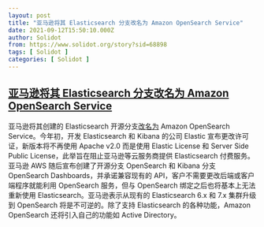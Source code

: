 ```yaml
---
layout: post
title: "亚马逊将其 Elasticsearch 分支改名为 Amazon OpenSearch Service"
date: 2021-09-12T15:50:10.000Z
author: Solidot
from: https://www.solidot.org/story?sid=68898
tags: [ Solidot ]
categories: [ Solidot ]
---
```

<!--1631461810000-->
[亚马逊将其 Elasticsearch 分支改名为 Amazon OpenSearch Service](https://www.solidot.org/story?sid=68898)
------

<div>
亚马逊将其创建的 Elasticsearch 开源分支<a href="https://www.theregister.com/2021/09/10/aws_elasticsearch_opensearch/" target="_blank">改名为</a> Amazon OpenSearch Service。今年初，开发 Elasticsearch 和 Kibana 的公司 Elastic 宣布更改许可证，新版本将不再使用 Apache v2.0 而是使用 Elastic License 和 Server Side Public License，此举旨在阻止亚马逊等云服务商提供 Elasticsearch 付费服务。亚马逊 AWS 随后宣布创建了开源分支 OpenSearch 和 Kibana 分支 OpenSearch Dashboards，并承诺兼容现有的 API，客户不需要更改后端或客户端程序就能利用 OpenSearch 服务，但与 OpenSearch 绑定之后也将基本上无法重新使用 Elasticsearch。亚马逊表示从现有的 Elasticsearch 6.x 和 7.x 集群升级到 OpenSearch 将是不可逆的。除了支持 Elasticsearch 的各种功能，Amazon OpenSearch 还将引入自己的功能如 Active Directory。
</div>
